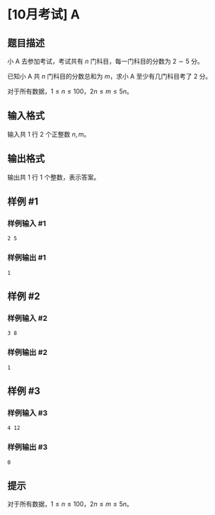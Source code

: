 # [10月考试] A

## 题目描述

小 A 去参加考试，考试共有 $n$ 门科目，每一门科目的分数为 $2\sim 5$ 分。

已知小 A 共 $n$ 门科目的分数总和为 $m$，求小 A 至少有几门科目考了 $2$ 分。

对于所有数据，$1\leq n\leq 100$，$2n\leq m \leq 5n$。

## 输入格式

输入共 $1$ 行 $2$ 个正整数 $n,m$。

## 输出格式

输出共 $1$ 行 $1$ 个整数，表示答案。

## 样例 #1

### 样例输入 #1

```
2 5
```

### 样例输出 #1

```
1
```

## 样例 #2

### 样例输入 #2

```
3 8
```

### 样例输出 #2

```
1
```

## 样例 #3

### 样例输入 #3

```
4 12
```

### 样例输出 #3

```
0
```

## 提示

对于所有数据，$1\leq n\leq 100$，$2n\leq m \leq 5n$。